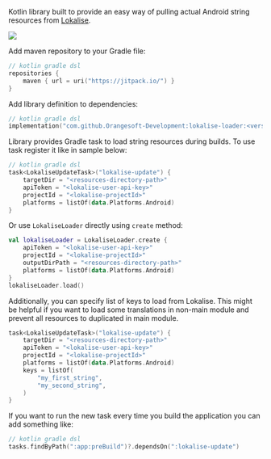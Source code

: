Kotlin library built to provide an easy way of pulling actual Android string resources from [Lokalise](https://lokalise.com/).

[![](https://jitpack.io/v/Orangesoft-Development/lokalise-loader.svg)](https://jitpack.io/#Orangesoft-Development/lokalise-loader)

Add maven repository to your Gradle file:
```kotlin
// kotlin gradle dsl
repositories {
    maven { url = uri("https://jitpack.io/") }
}
```

Add library definition to dependencies:
```kotlin
// kotlin gradle dsl
implementation("com.github.Orangesoft-Development:lokalise-loader:<version>")
```

Library provides Gradle task to load string resources during builds. To use task register it like in sample below:
```kotlin
// kotlin gradle dsl
task<LokaliseUpdateTask>("lokalise-update") {
    targetDir = "<resources-directory-path>"
    apiToken = "<lokalise-user-api-key>"
    projectId = "<lokalise-projectId>"
    platforms = listOf(data.Platforms.Android)
}
```

Or use `LokaliseLoader` directly using `create` method:
```kotlin
val lokaliseLoader = LokaliseLoader.create {
    apiToken = "<lokalise-user-api-key>"
    projectId = "<lokalise-projectId>"
    outputDirPath = "<resources-directory-path>"
    platforms = listOf(data.Platforms.Android)
}
lokaliseLoader.load()
```

Additionally, you can specify list of keys to load from Lokalise. This might be helpful if you want to load some translations in non-main module and prevent all resources to duplicated in main module.
```kotlin
task<LokaliseUpdateTask>("lokalise-update") {
    targetDir = "<resources-directory-path>"
    apiToken = "<lokalise-user-api-key>"
    projectId = "<lokalise-projectId>"
    platforms = listOf(data.Platforms.Android)
    keys = listOf(
        "my_first_string",
        "my_second_string",
    )
}
```

If you want to run the new task every time you build the application you can add something like:
```kotlin
// kotlin gradle dsl
tasks.findByPath(":app:preBuild")?.dependsOn(":lokalise-update")
```
